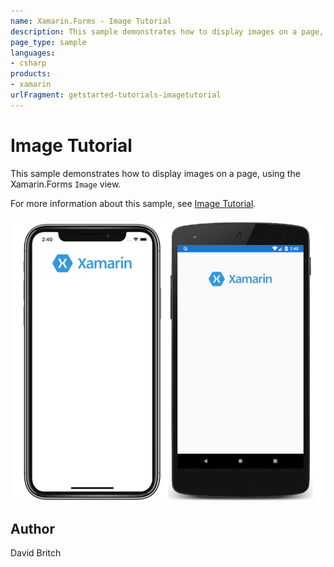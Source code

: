 ```yaml
---
name: Xamarin.Forms - Image Tutorial
description: This sample demonstrates how to display images on a page, using the Xamarin.Forms Image view.
page_type: sample
languages:
- csharp
products:
- xamarin
urlFragment: getstarted-tutorials-imagetutorial
---
```

# Image Tutorial

This sample demonstrates how to display images on a page, using the Xamarin.Forms `Image` view.

For more information about this sample, see [Image Tutorial](https://docs.microsoft.com/xamarin/get-started/tutorials/image/).

![Image Tutorial application screenshot](Screenshots/01All.png "Image Tutorial application screenshot")

## Author

David Britch
